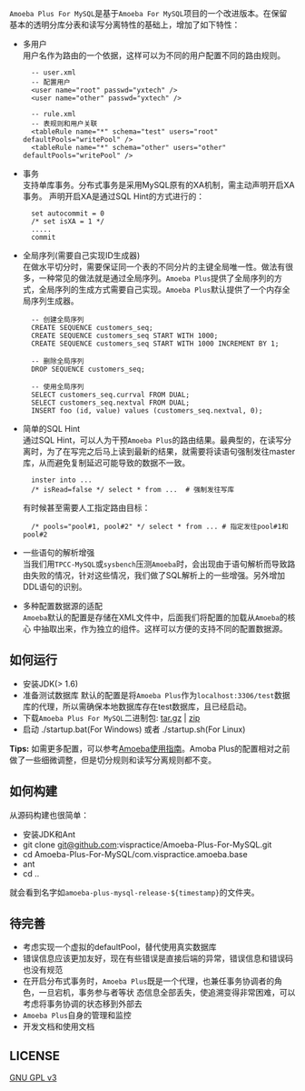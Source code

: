 
`Amoeba Plus For MySQL`是基于`Amoeba For MySQL`项目的一个改进版本。在保留
基本的透明分库分表和读写分离特性的基础上，增加了如下特性：

- 多用户  
  用户名作为路由的一个依据，这样可以为不同的用户配置不同的路由规则。

        -- user.xml
        -- 配置用户
        <user name="root" passwd="yxtech" />
        <user name="other" passwd="yxtech" />

        -- rule.xml
        -- 表规则和用户关联
        <tableRule name="*" schema="test" users="root" defaultPools="writePool" />
        <tableRule name="*" schema="other" users="other" defaultPools="writePool" />

- 事务  
  支持单库事务。分布式事务是采用MySQL原有的XA机制，需主动声明开启XA事务。
  声明开启XA是通过SQL Hint的方式进行的：

        set autocommit = 0
        /* set isXA = 1 */
        .....
        commit

- 全局序列(需要自己实现ID生成器)  
  在做水平切分时，需要保证同一个表的不同分片的主键全局唯一性。做法有很多，一种常见的做法就是通过全局序列。`Amoeba Plus`提供了全局序列的方式，全局序列的生成方式需要自己实现。`Amoeba Plus`默认提供了一个内存全局序列生成器。

        -- 创建全局序列
        CREATE SEQUENCE customers_seq;
        CREATE SEQUENCE customers_seq START WITH 1000;
        CREATE SEQUENCE customers_seq START WITH 1000 INCREMENT BY 1;

        -- 删除全局序列
        DROP SEQUENCE customers_seq;

        -- 使用全局序列
        SELECT customers_seq.currval FROM DUAL;
        SELECT customers_seq.nextval FROM DUAL;
        INSERT foo (id, value) values (customers_seq.nextval, 0);

- 简单的SQL Hint  
  通过SQL Hint，可以人为干预`Amoeba Plus`的路由结果。最典型的，在读写分离时，为了在写完之后马上读到最新的结果，就需要将读语句强制发往master库，从而避免复制延迟可能导致的数据不一致。

        inster into ...
        /* isRead=false */ select * from ...  # 强制发往写库

   有时候甚至需要人工指定路由目标：

        /* pools="pool#1, pool#2" */ select * from ... # 指定发往pool#1和pool#2

- 一些语句的解析增强  
  当我们用`TPCC-MySQL`或`sysbench`压测`Amoeba`时，会出现由于语句解析而导致路由失败的情况，针对这些情况，我们做了SQL解析上的一些增强。另外增加DDL语句的识别。

- 多种配置数据源的适配  
  `Amoeba`默认的配置是存储在XML文件中，后面我们将配置的加载从`Amoeba`的核心
  中抽取出来，作为独立的组件。这样可以方便的支持不同的配置数据源。

## 如何运行 ##

- 安装JDK(> 1.6)
- 准备测试数据库
  默认的配置是将`Amoeba Plus`作为`localhost:3306/test`数据库的代理，所以需确保本地数据库存在test数据库，且已经启动。
- 下载`Amoeba Plus For MySQL`二进制包: [tar.gz](https://github.com/vispractice/Amoeba-Plus-For-MySQL/blob/master/release/amoeba-plus-mysql-1.0-RC1.tar.gz?raw=true  "tar.gz") | [zip](https://github.com/vispractice/Amoeba-Plus-For-MySQL/blob/master/release/amoeba-plus-mysql-1.0-RC1.zip?raw=true "zip")
- 启动
  ./startup.bat(For Windows)
  或者
  ./startup.sh(For Linux)

**Tips:** 如需更多配置，可以参考[Amoeba使用指南](http://docs.hexnova.com/amoeba/ "Amoeba使用指南")。Amoba Plus的配置相对之前做了一些细微调整，但是切分规则和读写分离规则都不变。

## 如何构建 ##

从源码构建也很简单：
- 安装JDK和Ant
- git clone git@github.com:vispractice/Amoeba-Plus-For-MySQL.git
- cd Amoeba-Plus-For-MySQL/com.vispractice.amoeba.base
- ant
- cd ..

就会看到名字如`amoeba-plus-mysql-release-${timestamp}`的文件夹。

## 待完善  ##
- 考虑实现一个虚拟的defaultPool，替代使用真实数据库
- 错误信息应该更加友好，现在有些错误是直接后端的异常，错误信息和错误码也没有规范
- 在开启分布式事务时，`Amoeba Plus`既是一个代理，也兼任事务协调者的角色，一旦宕机，事务参与者等状  态信息全部丢失，使追溯变得非常困难，可以考虑将事务协调的状态移到外部去
- `Amoeba Plus`自身的管理和监控
- 开发文档和使用文档

## LICENSE ##
[GNU GPL v3](http://www.gnu.org/licenses/gpl.html "GNU GPL v3")


